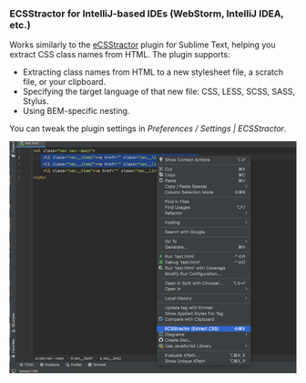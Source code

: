 ### ECSStractor for IntelliJ-based IDEs (WebStorm, IntelliJ IDEA, etc.)

<!-- Plugin description -->
Works similarly to the [eCSStractor](https://packagecontrol.io/packages/eCSStractor) plugin for Sublime Text, helping you extract CSS class names from HTML. The plugin supports:
- Extracting class names from HTML to a new stylesheet file, a scratch file, or your clipboard.
- Specifying the target language of that new file: CSS, LESS, SCSS, SASS, Stylus.
- Using BEM-specific nesting.

You can tweak the plugin settings in *Preferences / Settings | ECSStractor*.

![Example ](https://github.com/anstarovoyt/intellij-extract-css/raw/main/example.png)


<!-- Plugin description end -->
